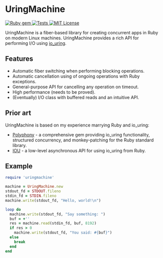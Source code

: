 # UringMachine

<a href="http://rubygems.org/gems/uringmachine">
  <img src="https://badge.fury.io/rb/uringmachine.svg" alt="Ruby gem">
</a>
<a href="https://github.com/digital-fabric/uringmachine/actions?query=workflow%3ATests">
  <img src="https://github.com/digital-fabric/uringmachine/workflows/Tests/badge.svg" alt="Tests">
</a>
<a href="https://github.com/digital-fabric/uringmachine/blob/master/LICENSE">
  <img src="https://img.shields.io/badge/license-MIT-blue.svg" alt="MIT License">
</a>

UringMachine is a fiber-based library for creating concurrent apps in Ruby on
modern Linux machines. UringMachine provides a rich API for performing I/O using
[io_uring](https://en.wikipedia.org/wiki/Io_uring).

## Features

- Automatic fiber switching when performing blocking operations.
- Automatic cancellation using of ongoing operations with Ruby exceptions.
- General-purpose API for cancelling any operation on timeout.
- High performance (needs to be proved).
- (Eventually) I/O class with buffered reads and an intuitive API.

## Prior art

UringMachine is based on my experience marrying Ruby and io_uring:

- [Polyphony](https://github.com/digital-fabric/polyphony) - a comprehensive gem
  providing io_uring functionality, structured concurrency, and monkey-patching
  for the Ruby standard library.
- [IOU](https://github.com/digital-fabric/iou) - a low-level asynchronous API
  for using io_uring from Ruby.

## Example

```ruby
require 'uringmachine'

machine = UringMachine.new
stdout_fd = STDOUT.fileno
stdin_fd = STDIN.fileno
machine.write(stdout_fd, "Hello, world!\n")

loop do
  machine.write(stdout_fd, "Say something: ")
  buf = +''
  res = machine.read(stdin_fd, buf, 8192)
  if res > 0
    machine.write(stdout_fd, "You said: #{buf}")
  else
    break
  end
end
```
